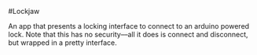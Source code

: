 #Lockjaw

An app that presents a locking interface to connect to an arduino powered lock. Note that this has no security––all it does is connect and disconnect, but wrapped in a pretty interface.

